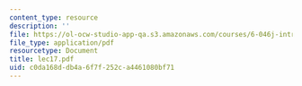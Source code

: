 ```yaml
---
content_type: resource
description: ''
file: https://ol-ocw-studio-app-qa.s3.amazonaws.com/courses/6-046j-introduction-to-algorithms-sma-5503-fall-2005/c0da168ddb4a6f7f252ca4461080bf71_lec17.pdf
file_type: application/pdf
resourcetype: Document
title: lec17.pdf
uid: c0da168d-db4a-6f7f-252c-a4461080bf71
---
```

